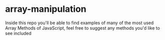 # array-manipulation
Inside this repo you'll be able to find examples of many of the most used Array Methods of JavaScript, feel free to suggest any methods you'd like to see included
